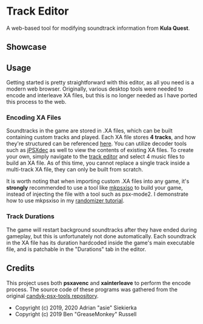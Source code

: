 # Track Editor

A web-based tool for modifying soundtrack information from **Kula Quest**.

## Showcase

## Usage

Getting started is pretty straightforward with this editor, as all you need is a modern web browser. Originally, various desktop tools were needed to encode and interleave XA files, but this is no longer needed as I have ported this process to the web.

### Encoding XA Files

Soundtracks in the game are stored in .XA files, which can be built containing custom tracks and played. Each XA file stores **4 tracks**, and how they're structured can be referenced [here](https://example.com). You can utilize decoder tools such as [jPSXdec](https://github.com/m35/jpsxdec) as well to view the contents of existing XA files. To create your own, simply navigate to the [track editor](https://example.com) and select 4 music files to build an XA file. As of this time, you cannot replace a single track inside a multi-track XA file, they can only be built from scratch.

It is worth noting that when importing custom .XA files into any game, it's **strongly** recommended to use a tool like [mkpsxiso](https://github.com/Lameguy64/mkpsxiso) to build your game, instead of injecting the file with a tool such as psx-mode2. I demonstrate how to use mkpsxiso in my [randomizer tutorial](https://www.youtube.com/watch?v=ebwn7yB1bUc).

### Track Durations

The game will restart background soundtracks after they have ended during gameplay, but this is unfortunately not done automatically. Each soundtrack in the XA file has its duration hardcoded inside the game's main executable file, and is patchable in the "Durations" tab in the editor.

## Credits

This project uses both **psxavenc** and **xainterleave** to perform the encode process. The source code of these programs was gathered from the original [candyk-psx-tools repository](https://github.com/ChenThread/candyk-psx).

- Copyright (c) 2019, 2020 Adrian "asie" Siekierka
- Copyright (c) 2019 Ben "GreaseMonkey" Russell
